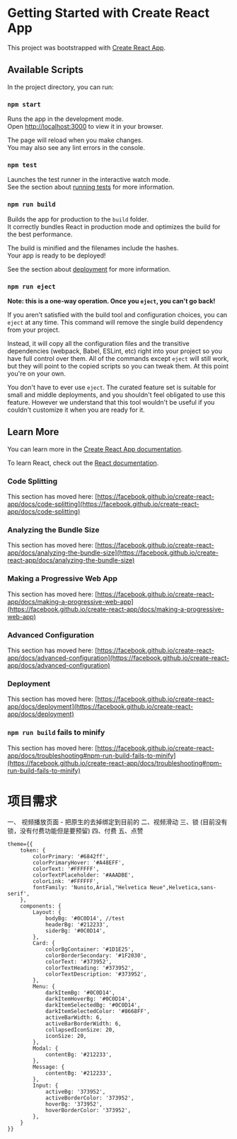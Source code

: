 # Getting Started with Create React App

This project was bootstrapped with [Create React App](https://github.com/facebook/create-react-app).

## Available Scripts

In the project directory, you can run:

### `npm start`

Runs the app in the development mode.\
Open [http://localhost:3000](http://localhost:3000) to view it in your browser.

The page will reload when you make changes.\
You may also see any lint errors in the console.

### `npm test`

Launches the test runner in the interactive watch mode.\
See the section about [running tests](https://facebook.github.io/create-react-app/docs/running-tests) for more information.

### `npm run build`

Builds the app for production to the `build` folder.\
It correctly bundles React in production mode and optimizes the build for the best performance.

The build is minified and the filenames include the hashes.\
Your app is ready to be deployed!

See the section about [deployment](https://facebook.github.io/create-react-app/docs/deployment) for more information.

### `npm run eject`

**Note: this is a one-way operation. Once you `eject`, you can't go back!**

If you aren't satisfied with the build tool and configuration choices, you can `eject` at any time. This command will remove the single build dependency from your project.

Instead, it will copy all the configuration files and the transitive dependencies (webpack, Babel, ESLint, etc) right into your project so you have full control over them. All of the commands except `eject` will still work, but they will point to the copied scripts so you can tweak them. At this point you're on your own.

You don't have to ever use `eject`. The curated feature set is suitable for small and middle deployments, and you shouldn't feel obligated to use this feature. However we understand that this tool wouldn't be useful if you couldn't customize it when you are ready for it.

## Learn More

You can learn more in the [Create React App documentation](https://facebook.github.io/create-react-app/docs/getting-started).

To learn React, check out the [React documentation](https://reactjs.org/).

### Code Splitting

This section has moved here: [https://facebook.github.io/create-react-app/docs/code-splitting](https://facebook.github.io/create-react-app/docs/code-splitting)

### Analyzing the Bundle Size

This section has moved here: [https://facebook.github.io/create-react-app/docs/analyzing-the-bundle-size](https://facebook.github.io/create-react-app/docs/analyzing-the-bundle-size)

### Making a Progressive Web App

This section has moved here: [https://facebook.github.io/create-react-app/docs/making-a-progressive-web-app](https://facebook.github.io/create-react-app/docs/making-a-progressive-web-app)

### Advanced Configuration

This section has moved here: [https://facebook.github.io/create-react-app/docs/advanced-configuration](https://facebook.github.io/create-react-app/docs/advanced-configuration)

### Deployment

This section has moved here: [https://facebook.github.io/create-react-app/docs/deployment](https://facebook.github.io/create-react-app/docs/deployment)

### `npm run build` fails to minify

This section has moved here: [https://facebook.github.io/create-react-app/docs/troubleshooting#npm-run-build-fails-to-minify](https://facebook.github.io/create-react-app/docs/troubleshooting#npm-run-build-fails-to-minify)


# 项目需求
一、 视频播放页面
    - 把原生的去掉绑定到目前的
二、视频滑动
三、锁 (目前没有锁，没有付费功能但是要预留)
四、付费
五、点赞


```text
theme={{
    token: {
        colorPrimary: '#6842ff',
        colorPrimaryHover: '#A48EFF',
        colorText: '#FFFFFF',
        colorTextPlaceholder: '#AAADBE',
        colorLink: '#FFFFFF',
        fontFamily: 'Nunito,Arial,"Helvetica Neue",Helvetica,sans-serif',
    },
    components: {
        Layout: {
            bodyBg: '#0C0D14', //test
            headerBg: '#212233',
            siderBg: '#0C0D14',
        },
        Card: {
            colorBgContainer: '#1D1E25',
            colorBorderSecondary: '#1F2030',
            colorText: '#373952',
            colorTextHeading: '#373952',
            colorTextDescription: '#373952',
        },
        Menu: {
            darkItemBg: '#0C0D14',
            darkItemHoverBg: '#0C0D14',
            darkItemSelectedBg: '#0C0D14',
            darkItemSelectedColor: '#8668FF',
            activeBarWidth: 6,
            activeBarBorderWidth: 6,
            collapsedIconSize: 20,
            iconSize: 20,
        },
        Modal: {
            contentBg: '#212233',
        },
        Message: {
            contentBg: '#212233',
        },
        Input: {
            activeBg: '373952',
            activeBorderColor: '373952',
            hoverBg: '373952',
            hoverBorderColor: '373952',
        },
    }
}}
```



